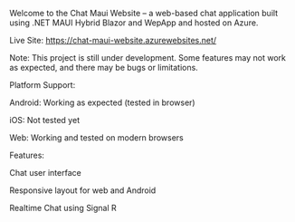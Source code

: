 Welcome to the Chat Maui Website – a web-based chat application built using .NET MAUI Hybrid Blazor and WepApp and hosted on Azure.

Live Site: https://chat-maui-website.azurewebsites.net/

Note:
This project is still under development. Some features may not work as expected, and there may be bugs or limitations.

Platform Support:

Android: Working as expected (tested in browser)

iOS: Not tested yet

Web: Working and tested on modern browsers

Features:

Chat user interface

Responsive layout for web and Android

Realtime Chat using Signal R
